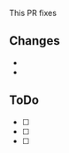 <!-- This is a template for your Pull Request. This are just some suggestions for you. You do not have to use all of them. -->

<!-- If your PR fixes an issue, mention it here. You can also just copy the URL - GitHub will convert it for you. -->
This PR fixes 

## Changes
<!-- List all the changes you have done -->
* 
* 

## ToDo
<!-- Add things, you still want to do. It is recommend to put "[DNM]", "[DONOTMERGE]", "[WIP]" or "[WORKINPROGRESS]" **into the title** of your PR if you still want to work on this PR, but just do not want to have it merged yet. -->
* [ ] 
* [ ] 
* [ ] 
